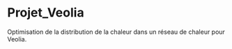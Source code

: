 # Projet_Veolia
Optimisation de la distribution de la chaleur dans un réseau de chaleur pour Veolia.

